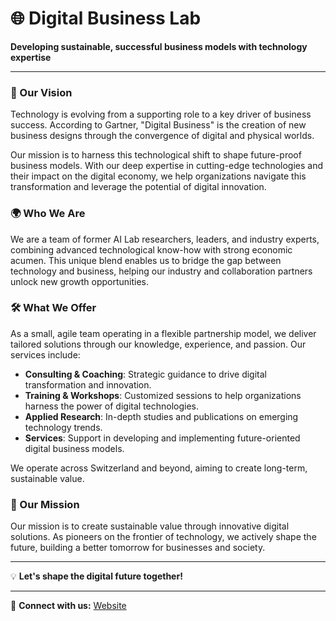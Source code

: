 # 🌐 Digital Business Lab

**Developing sustainable, successful business models with technology expertise**

---

### 🚀 Our Vision

Technology is evolving from a supporting role to a key driver of business success. According to Gartner, "Digital Business" is the creation of new business designs through the convergence of digital and physical worlds.

Our mission is to harness this technological shift to shape future-proof business models. With our deep expertise in cutting-edge technologies and their impact on the digital economy, we help organizations navigate this transformation and leverage the potential of digital innovation.

### 🌍 Who We Are

We are a team of former AI Lab researchers, leaders, and industry experts, combining advanced technological know-how with strong economic acumen. This unique blend enables us to bridge the gap between technology and business, helping our industry and collaboration partners unlock new growth opportunities.

### 🛠️ What We Offer

As a small, agile team operating in a flexible partnership model, we deliver tailored solutions through our knowledge, experience, and passion. Our services include:

- **Consulting & Coaching**: Strategic guidance to drive digital transformation and innovation.
- **Training & Workshops**: Customized sessions to help organizations harness the power of digital technologies.
- **Applied Research**: In-depth studies and publications on emerging technology trends.
- **Services**: Support in developing and implementing future-oriented digital business models.

We operate across Switzerland and beyond, aiming to create long-term, sustainable value.

### 🌱 Our Mission

Our mission is to create sustainable value through innovative digital solutions. As pioneers on the frontier of technology, we actively shape the future, building a better tomorrow for businesses and society.

---

💡 **Let's shape the digital future together!**

---

🔗 **Connect with us:** [Website](https://digital-business-lab.ch)

